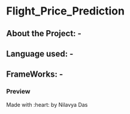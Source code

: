 # Flight_Price_Prediction
## About the Project: - 
<p><i>
    
  </i>
</p>

## Language used: - 


## FrameWorks: -



### Preview



 <p>Made with :heart: by Nilavya Das</p>
